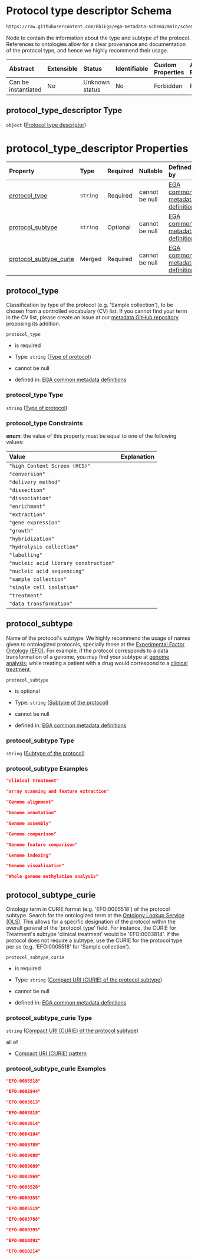 # Protocol type descriptor Schema

```txt
https://raw.githubusercontent.com/EbiEga/ega-metadata-schema/main/schemas/EGA.common-definitions.json#/definitions/protocols_object/properties/protocol_type_descriptor
```

Node to contain the information about the type and subtype of the protocol. References to ontologies allow for a clear provenance and documentation of the protocol type, and hence we highly recommend their usage.

| Abstract            | Extensible | Status         | Identifiable | Custom Properties | Additional Properties | Access Restrictions | Defined In                                                                                           |
| :------------------ | :--------- | :------------- | :----------- | :---------------- | :-------------------- | :------------------ | :--------------------------------------------------------------------------------------------------- |
| Can be instantiated | No         | Unknown status | No           | Forbidden         | Forbidden             | none                | [EGA.common-definitions.json\*](../../../schemas/EGA.common-definitions.json "open original schema") |

## protocol\_type\_descriptor Type

`object` ([Protocol type descriptor](ega-12-definitions-ega-protocols-object-properties-protocol-type-descriptor.md))

# protocol\_type\_descriptor Properties

| Property                                            | Type     | Required | Nullable       | Defined by                                                                                                                                                                                                                                                                                                                                                                         |
| :-------------------------------------------------- | :------- | :------- | :------------- | :--------------------------------------------------------------------------------------------------------------------------------------------------------------------------------------------------------------------------------------------------------------------------------------------------------------------------------------------------------------------------------- |
| [protocol\_type](#protocol_type)                    | `string` | Required | cannot be null | [EGA common metadata definitions](ega-12-definitions-ega-protocols-object-properties-protocol-type-descriptor-properties-type-of-protocol.md "https://raw.githubusercontent.com/EbiEga/ega-metadata-schema/main/schemas/EGA.common-definitions.json#/definitions/protocols_object/properties/protocol_type_descriptor/properties/protocol_type")                                   |
| [protocol\_subtype](#protocol_subtype)              | `string` | Optional | cannot be null | [EGA common metadata definitions](ega-12-definitions-ega-protocols-object-properties-protocol-type-descriptor-properties-subtype-of-the-protocol.md "https://raw.githubusercontent.com/EbiEga/ega-metadata-schema/main/schemas/EGA.common-definitions.json#/definitions/protocols_object/properties/protocol_type_descriptor/properties/protocol_subtype")                         |
| [protocol\_subtype\_curie](#protocol_subtype_curie) | Merged   | Required | cannot be null | [EGA common metadata definitions](ega-12-definitions-ega-protocols-object-properties-protocol-type-descriptor-properties-compact-uri-curie-of-the-protocol-subtype.md "https://raw.githubusercontent.com/EbiEga/ega-metadata-schema/main/schemas/EGA.common-definitions.json#/definitions/protocols_object/properties/protocol_type_descriptor/properties/protocol_subtype_curie") |

## protocol\_type

Classification by type of the protocol (e.g. 'Sample collection'), to be chosen from a controlled vocabulary (CV) list. If you cannot find your term in the CV list, please create an issue at our [metadata GitHub repository](https://github.com/EbiEga/ega-metadata-schema/issues/new/choose) proposing its addition.

`protocol_type`

*   is required

*   Type: `string` ([Type of protocol](ega-12-definitions-ega-protocols-object-properties-protocol-type-descriptor-properties-type-of-protocol.md))

*   cannot be null

*   defined in: [EGA common metadata definitions](ega-12-definitions-ega-protocols-object-properties-protocol-type-descriptor-properties-type-of-protocol.md "https://raw.githubusercontent.com/EbiEga/ega-metadata-schema/main/schemas/EGA.common-definitions.json#/definitions/protocols_object/properties/protocol_type_descriptor/properties/protocol_type")

### protocol\_type Type

`string` ([Type of protocol](ega-12-definitions-ega-protocols-object-properties-protocol-type-descriptor-properties-type-of-protocol.md))

### protocol\_type Constraints

**enum**: the value of this property must be equal to one of the following values:

| Value                                 | Explanation |
| :------------------------------------ | :---------- |
| `"high Content Screen (HCS)"`         |             |
| `"conversion"`                        |             |
| `"delivery method"`                   |             |
| `"dissection"`                        |             |
| `"dissociation"`                      |             |
| `"enrichment"`                        |             |
| `"extraction"`                        |             |
| `"gene expression"`                   |             |
| `"growth"`                            |             |
| `"hybridization"`                     |             |
| `"hydrolysis collection"`             |             |
| `"labelling"`                         |             |
| `"nucleic acid library construction"` |             |
| `"nucleic acid sequencing"`           |             |
| `"sample collection"`                 |             |
| `"single cell isolation"`             |             |
| `"treatment"`                         |             |
| `"data transformation"`               |             |

## protocol\_subtype

Name of the protocol's subtype. We highly recommend the usage of names given to ontologized protocols, specially those at the [Experimental Factor Ontology (EFO)](https://www.ebi.ac.uk/ols/ontologies/efo). For example, if the protocol corresponds to a data transformation of a genome, you may find your subtype at [genome analysis](http://edamontology.org/operation_3918); while treating a patient with a drug would correspond to a [clinical treatment](http://www.ebi.ac.uk/efo/EFO_0007056).

`protocol_subtype`

*   is optional

*   Type: `string` ([Subtype of the protocol](ega-12-definitions-ega-protocols-object-properties-protocol-type-descriptor-properties-subtype-of-the-protocol.md))

*   cannot be null

*   defined in: [EGA common metadata definitions](ega-12-definitions-ega-protocols-object-properties-protocol-type-descriptor-properties-subtype-of-the-protocol.md "https://raw.githubusercontent.com/EbiEga/ega-metadata-schema/main/schemas/EGA.common-definitions.json#/definitions/protocols_object/properties/protocol_type_descriptor/properties/protocol_subtype")

### protocol\_subtype Type

`string` ([Subtype of the protocol](ega-12-definitions-ega-protocols-object-properties-protocol-type-descriptor-properties-subtype-of-the-protocol.md))

### protocol\_subtype Examples

```json
"clinical treatment"
```

```json
"array scanning and feature extraction"
```

```json
"Genome alignment"
```

```json
"Genome annotation"
```

```json
"Genome assembly"
```

```json
"Genome comparison"
```

```json
"Genome feature comparison"
```

```json
"Genome indexing"
```

```json
"Genome visualisation"
```

```json
"Whole genome methylation analysis"
```

## protocol\_subtype\_curie

Ontology term in CURIE format (e.g. 'EFO:0005518') of the protocol subtype. Search for the ontologized term at the [Ontology Lookup Service (OLS)](https://www.ebi.ac.uk/ols/index). This allows for a specific designation of the protocol within the overall general of the 'protocol\_type' field. For instance, the CURIE for Treatment's subtype 'clinical treatment' would be 'EFO:0003814'. If the protocol does not require a subtype, use the CURIE for the protocol type per se (e.g. 'EFO:0005518' for 'Sample collection').

`protocol_subtype_curie`

*   is required

*   Type: `string` ([Compact URI (CURIE) of the protocol subtype](ega-12-definitions-ega-protocols-object-properties-protocol-type-descriptor-properties-compact-uri-curie-of-the-protocol-subtype.md))

*   cannot be null

*   defined in: [EGA common metadata definitions](ega-12-definitions-ega-protocols-object-properties-protocol-type-descriptor-properties-compact-uri-curie-of-the-protocol-subtype.md "https://raw.githubusercontent.com/EbiEga/ega-metadata-schema/main/schemas/EGA.common-definitions.json#/definitions/protocols_object/properties/protocol_type_descriptor/properties/protocol_subtype_curie")

### protocol\_subtype\_curie Type

`string` ([Compact URI (CURIE) of the protocol subtype](ega-12-definitions-ega-protocols-object-properties-protocol-type-descriptor-properties-compact-uri-curie-of-the-protocol-subtype.md))

all of

*   [Compact URI (CURIE) pattern](ega-12-definitions-compact-uri-curie-pattern.md "check type definition")

### protocol\_subtype\_curie Examples

```json
"EFO:0005518"
```

```json
"EFO:0002944"
```

```json
"EFO:0003813"
```

```json
"EFO:0003815"
```

```json
"EFO:0003814"
```

```json
"EFO:0004184"
```

```json
"EFO:0003789"
```

```json
"EFO:0009088"
```

```json
"EFO:0009089"
```

```json
"EFO:0003969"
```

```json
"EFO:0005520"
```

```json
"EFO:0000355"
```

```json
"EFO:0005519"
```

```json
"EFO:0003788"
```

```json
"EFO:0000395"
```

```json
"EFO:0010892"
```

```json
"EFO:0010214"
```
